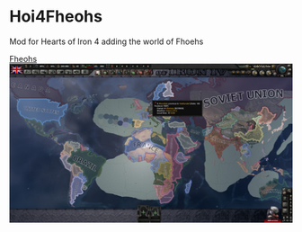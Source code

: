 # Hoi4Fheohs
Mod for Hearts of Iron 4 adding the world of Fhoehs 

[Fheohs](https://oliverheib.github.io/TheBlackCorridor/fheohs)
![In game](/20190602172147_1.jpg)
